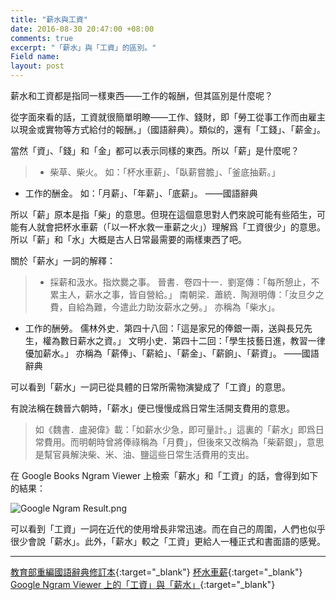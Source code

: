 ```yaml
---
title: "薪水與工資"
date: 2016-08-30 20:47:00 +08:00
comments: true
excerpt: "「薪水」與「工資」的區別。"
Field name: 
layout: post
---
```


薪水和工資都是指同一樣東西——工作的報酬，但其區別是什麼呢？

從字面來看的話，工資就很簡單明瞭——工作、錢財，即「勞工從事工作而由雇主以現金或實物等方式給付的報酬。」（國語辭典）。類似的，還有「工錢」、「薪金」。

當然「資」、「錢」和「金」都可以表示同樣的東西。所以「薪」是什麼呢？

>  * 柴草、柴火。
如：「杯水車薪」、「臥薪嘗膽」、「釜底抽薪。」
* 工作的酬金。
如：「月薪」、「年薪」、「底薪」。
——國語辭典

所以「薪」原本是指「柴」的意思。但現在這個意思對人們來說可能有些陌生，可能有人就會把杯水車薪（「以一杯水救一車薪之火」）理解爲「工資很少」的意思。所以「薪」和「水」大概是古人日常最需要的兩樣東西了吧。

關於「薪水」一詞的解釋：

> * 採薪和汲水。指炊爨之事。
晉書．卷四十一．劉寔傳：「每所憩止，不累主人，薪水之事，皆自營給。」
南朝梁．蕭統．陶淵明傳：「汝旦夕之費，自給為難，今遣此力助汝薪水之勞。」
亦稱為「柴水」。
* 工作的酬勞。
儒林外史．第四十八回：「這是家兄的俸銀一兩，送與長兄先生，權為數日薪水之資。」
文明小史．第四十二回：「學生技藝日進，教習一律優加薪水。」
亦稱為「薪俸」、「薪給」、「薪金」、「薪餉」、「薪資」。
——國語辭典

可以看到「薪水」一詞已從具體的日常所需物演變成了「工資」的意思。

有說法稱在魏晉六朝時，「薪水」便已慢慢成爲日常生活開支費用的意思。
> 如《魏書．盧昶偉》載：「如薪水少急，即可量計。」這裏的「薪水」即爲日常費用。而明朝時曾將俸祿稱為「月費」，但後來又改稱為「柴薪銀」，意思是幫官員解決柴、米、油、鹽這些日常生活費用的支出。

在 Google Books Ngram Viewer 上檢索「薪水」和「工資」的話，會得到如下的結果：

![Google Ngram Result.png](https://ooo.0o0.ooo/2016/08/31/57c6473af06b5.png)

可以看到「工資」一詞在近代的使用增長非常迅速。而在自己的周圍，人們也似乎很少會說「薪水」。此外，「薪水」較之「工資」更給人一種正式和書面語的感覺。

----
[教育部重編國語辭典修訂本](http://dict.revised.moe.edu.tw/){:target="_blank"}
[杯水車薪](http://dict.revised.moe.edu.tw/cgi-bin/cbdic/gsweb.cgi){:target="_blank"}
[Google Ngram Viewer 上的「工資」與「薪水」](https://books.google.com/ngrams/graph?content=%E5%B7%A5%E8%B3%87%2C%E8%96%AA%E6%B0%B4&year_start=1800&year_end=2000&corpus=23&smoothing=3&share=&direct_url=t1%3B%2C%E5%B7%A5%E8%B5%84%3B%2Cc0%3B.t1%3B%2C%E8%96%AA%E6%B0%B4%3B%2Cc0){:target="_blank"}

